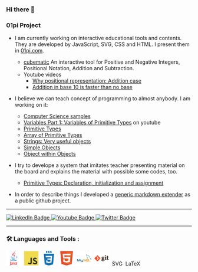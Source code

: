 <!-- source: https://www.sitepoint.com/github-profile-readme/ -->

### Hi there 👋

### 01pi Project
- I am currently working on interactive educational tools and contents. They are developed by JavaScript, SVG, CSS and HTML. I present them in [01pi.com](https://01pi.com).
  - [cubematic](https://www.01pi.com/cubematic/tool/cubematic-full-ui.html) An interactive tool for Positive and Negative Integers, Positional Notation, Addition and Subtraction.
  - Youtube videos
    - [Why positional representation: Addition case](https://www.youtube.com/watch?v=ccyTsEniqLM)
    - [Addition in base 10 is faster than no base](https://www.youtube.com/watch?v=b_LHcVp8Tps&t=3s)

- I believe we can teach concept of programming to almost anybody. I am working on it:
  - [Computer Science samples](https://www.01pi.com/0home/computer-science/index.html)
  - [Variables Part 1: Variables of Primitive Types](https://www.youtube.com/watch?v=dH3IopXEzY8) on youtube
  - [Primitive Types](https://www.01pi.com/computer-science/CS4All/Java/symbol-table-memory/in-memory-primitive-types.html)
  - [Array of Primitive Types](https://www.01pi.com/computer-science/CS4All/Java/symbol-table-memory/in-memory-primitive-types-array.html)
  - [Strings: Very useful objects](https://www.01pi.com/computer-science/CS4All/Java/symbol-table-memory/in-memory-objects-strings.html)
  - [Simple Objects](https://www.01pi.com/computer-science/CS4All/Java/symbol-table-memory/in-memory-objects.html)
  - [Object within Objects](https://www.01pi.com/computer-science/CS4All/Java/symbol-table-memory/in-memory-objects-complex.html)


- I try to develope a system that imitates teacher presenting material on the board and explains the material with possible some codes, too. 
  - [Primitive Types: Declaration, initialization and assignment](https://www.01pi.com/computer-science/CS4All/Java/symbol-table-memory/in-memory-primitive-types.html)

- In order to describe things I developed a [generic markdown extender](https://github.com/halukbingol/zintGenericMarkdownExtender) as a public github project.



<!--
**halukbingol/halukbingol** is a ✨ _special_ ✨ repository because its `README.md` (this file) appears on your GitHub profile.

Here are some ideas to get you started:

- 🔭 I’m currently working on ...
- 🌱 I’m currently learning ...
- 👯 I’m looking to collaborate on ...
- 🤔 I’m looking for help with ...
- 💬 Ask me about ...
- 📫 How to reach me: ...
- 😄 Pronouns: ...
- ⚡ Fun fact: ...
-->

---

<!-- <div id="header" align="center">
  <img src="https://media.giphy.com/media/M9gbBd9nbDrOTu1Mqx/giphy.gif" width="100"/>
</div> -->
<div id="badges">
  <a href="https://www.linkedin.com/in/haluk-o-bingol-908525/">
    <img src="https://img.shields.io/badge/LinkedIn-blue?style=for-the-badge&logo=linkedin&logoColor=white" alt="LinkedIn Badge"/>
  </a>
  <a href="https://www.youtube.com/channel/UCOvLsh2QucTKHoPOaGWTtyw">
    <img src="https://img.shields.io/badge/YouTube-red?style=for-the-badge&logo=youtube&logoColor=white" alt="Youtube Badge"/>
  </a>
  <a href="https://twitter.com/halukbingol">
    <img src="https://img.shields.io/badge/Twitter-blue?style=for-the-badge&logo=twitter&logoColor=white" alt="Twitter Badge"/>
  </a>
</div>


---

### :hammer_and_wrench: Languages and Tools :
<div>
  <img src="https://github.com/devicons/devicon/blob/master/icons/java/java-original-wordmark.svg" title="Java" alt="Java" width="40" height="40"/>&nbsp;
  <img src="https://github.com/devicons/devicon/blob/master/icons/javascript/javascript-original.svg" title="JavaScript" alt="JavaScript" width="40" height="40"/>&nbsp;
  <!--   
  <img src="https://github.com/devicons/devicon/blob/master/icons/react/react-original-wordmark.svg" title="React" alt="React" width="40" height="40"/>&nbsp;
  <img src="https://github.com/devicons/devicon/blob/master/icons/spring/spring-original-wordmark.svg" title="Spring" alt="Spring" width="40" height="40"/>&nbsp; 
  <img src="https://github.com/devicons/devicon/blob/master/icons/materialui/materialui-original.svg" title="Material UI" alt="Material UI" width="40" height="40"/>&nbsp;
  <img src="https://github.com/devicons/devicon/blob/master/icons/flutter/flutter-original.svg" title="Flutter" alt="Flutter" width="40" height="40"/>&nbsp;
  <img src="https://github.com/devicons/devicon/blob/master/icons/redux/redux-original.svg" title="Redux" alt="Redux " width="40" height="40"/>&nbsp;
  <img src="https://github.com/devicons/devicon/blob/master/icons/firebase/firebase-plain-wordmark.svg" title="Firebase" alt="Firebase" width="40" height="40"/>&nbsp;
  <img src="https://github.com/devicons/devicon/blob/master/icons/gatsby/gatsby-original.svg" title="Gatsby"  alt="Gatsby" width="40" height="40"/>&nbsp;
  <img src="https://github.com/devicons/devicon/blob/master/icons/amazonwebservices/amazonwebservices-plain-wordmark.svg" title="AWS" alt="AWS" width="40" height="40"/>&nbsp;
-->
  <img src="https://github.com/devicons/devicon/blob/master/icons/css3/css3-plain-wordmark.svg"  title="CSS3" alt="CSS" width="40" height="40"/>&nbsp;
  <img src="https://github.com/devicons/devicon/blob/master/icons/html5/html5-original.svg" title="HTML5" alt="HTML" width="40" height="40"/>&nbsp;
  <img src="https://github.com/devicons/devicon/blob/master/icons/mysql/mysql-original-wordmark.svg" title="MySQL"  alt="MySQL" width="40" height="40"/>&nbsp;
<!--   <img src="https://github.com/devicons/devicon/blob/master/icons/nodejs/nodejs-original-wordmark.svg" title="NodeJS" alt="NodeJS" width="40" height="40"/>&nbsp; -->
  <img src="https://github.com/devicons/devicon/blob/master/icons/git/git-original-wordmark.svg" title="Git" **alt="Git" width="40" height="40"/>&nbsp;
  SVG&nbsp;
  LaTeX&nbsp;
</div>
<!--  

-->


---

### :fire: My Stats :

[![Top Langs](https://github-readme-stats.vercel.app/api/top-langs/?username=halukbingol&layout=compact&theme=vision-friendly-dark)](https://github.com/anuraghazra/github-readme-stats)
